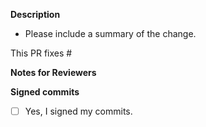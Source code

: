 **Description**
- Please include a summary of the change.

This PR fixes #

**Notes for Reviewers**

**Signed commits**
- [ ] Yes, I signed my commits.

<!--
Thank you for contributing to CHAOSS projects! 

Contributing Conventions:
1. Include descriptive PR titles with [<component-name>] prepended.
2. Build and test your changes before submitting a PR. 
3. Sign your commits.

By following the community's [contribution conventions](https://github.com/chaoss/augur/blob/main/CONTRIBUTING.md) upfront, the review process will be accelerated and your PR merged more quickly.
-->
